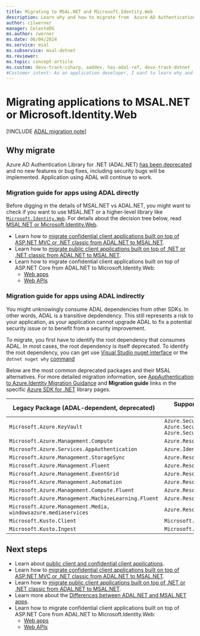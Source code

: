 ```yaml
---
title: Migrating to MSAL.NET and Microsoft.Identity.Web
description: Learn why and how to migrate from  Azure AD Authentication Library for .NET (ADAL.NET) to Microsoft Authentication Library for .NET (MSAL.NET) or Microsoft.Identity.Web
author: cilwerner
manager: CelesteDG
ms.author: cwerner
ms.date: 06/04/2024
ms.service: msal
ms.subservice: msal-dotnet
ms.reviewer:
ms.topic: concept-article
ms.custom: devx-track-csharp, aaddev, has-adal-ref, devx-track-dotnet
#Customer intent: As an application developer, I want to learn why and how to migrate from ADAL.NET and MSAL.NET or Microsoft.Identity.Web libraries.
---
```


# Migrating applications to MSAL.NET or Microsoft.Identity.Web

[!INCLUDE [ADAL migration note](../includes/adal-migration-note.md)]

## Why migrate

Azure AD Authentication Library for .NET (ADAL.NET) [has been deprecated](https://devblogs.microsoft.com/identity/update-your-applications-from-adal-to-msal/) and no new features or bug fixes, including security bugs will be implemented. 
Application using ADAL will continue to work.

### Migration guide for apps using ADAL directly

Before digging in the details of MSAL.NET vs ADAL.NET, you might want to check if you want to use MSAL.NET or a higher-level library like [`Microsoft.Identity.Web`](../microsoft-identity-web/index.md). For details about the decision tree below, read [MSAL.NET or Microsoft.Identity.Web](../getting-started/choosing-msal-dotnet.md).

- Learn how to [migrate confidential client applications built on top of ASP.NET MVC or .NET classic from ADAL.NET to MSAL.NET](migrate-confidential-client.md).
- Learn how to [migrate public client applications built on top of .NET or .NET classic from ADAL.NET to MSAL.NET](migrate-public-client.md).
- Learn how to migrate confidential client applications built on top of ASP.NET Core from ADAL.NET to Microsoft.Identity.Web:
  - [Web apps](https://github.com/AzureAD/microsoft-identity-web/wiki/web-apps#migrating-from-previous-versions--adding-authentication)
  - [Web APIs](https://github.com/AzureAD/microsoft-identity-web/wiki/web-apis)

### Migration guide for apps using ADAL indirectly 

You might unknowingly consume ADAL dependencies from other SDKs. In other words, ADAL is a transitive depdendency. This still represents a risk to your application, as your application cannot upgrade ADAL to fix a potential security issue or to benefit from a security improvement.

To migrate, you first have to identify the root dependency that consumes ADAL. In most cases, the root dependency is itself deprecated. To identify the root dependency, you can get use [Visual Studio nuget interface](/nuget/consume-packages/install-use-packages-visual-studio) or the `dotnet nuget why` [command](/dotnet/core/tools/dotnet-nuget-why)

Below are the most common deprecated packages and their MSAL alternatives. For more detailed migration information, see [AppAuthentication to Azure.Identity Migration Guidance](/dotnet/api/overview/azure/app-auth-migration) and **Migration guide** links in the specific [Azure SDK for .NET](/dotnet/api/overview/azure/) library pages.

|  Legacy Package (ADAL-dependent, deprecated)                  | Supported Package (MSAL-dependent, current) |
| ------------------------------------------------------------- | ---------------------------------------------------------------------------------------------------- |
| `Microsoft.Azure.KeyVault`                                    | `Azure.Security.KeyVault.Secrets, Azure.Security.KeyVault.Keys, Azure.Security.KeyVault.Certificates`|
| `Microsoft.Azure.Management.Compute`                          | `Azure.ResourceManager.Compute`                                                                      |
| `Microsoft.Azure.Services.AppAuthentication`                  | `Azure.Identity`                                                                                     |
| `Microsoft.Azure.Management.StorageSync`                      | `Azure.ResourceManager.StorageSync`                                                                  |
| `Microsoft.Azure.Management.Fluent`                           | `Azure.ResourceManager`                                                                              |
| `Microsoft.Azure.Management.EventGrid`                        | `Azure.ResourceManager.EventGrid`                                                                    |
| `Microsoft.Azure.Management.Automation`                       | `Azure.ResourceManager.Automation`                                                                   |
| `Microsoft.Azure.Management.Compute.Fluent`                   | `Azure.ResourceManager.Compute`                                                                      |
| `Microsoft.Azure.Management.MachineLearning.Fluent`           | `Azure.ResourceManager.MachineLearningCompute`                                                       |
| `Microsoft.Azure.Management.Media, windowsazure.mediaservices`| `Azure.ResourceManager.Media`                                                                        |
| `Microsoft.Kusto.Client`                                      | `Microsoft.Azure.Kusto.Data`                                                                         |
| `Microsoft.Kusto.Ingest`                                      | `Microsoft.Azure.Kusto.Ingest`                                                                       |

## Next steps

- Learn about [public client and confidential client applications](/entra/identity-platform/msal-client-applications).
- Learn how to [migrate confidential client applications built on top of ASP.NET MVC or .NET classic from ADAL.NET to MSAL.NET](migrate-confidential-client.md).
- Learn how to [migrate public client applications built on top of .NET or .NET classic from ADAL.NET to MSAL.NET](migrate-public-client.md).
- Learn more about the [Differences between ADAL.NET and MSAL.NET apps](differences-adal-msal-net.md).
- Learn how to migrate confidential client applications built on top of ASP.NET Core from ADAL.NET to Microsoft.Identity.Web:
  - [Web apps](https://github.com/AzureAD/microsoft-identity-web/wiki/web-apps#migrating-from-previous-versions--adding-authentication)
  - [Web APIs](https://github.com/AzureAD/microsoft-identity-web/wiki/web-apis)
